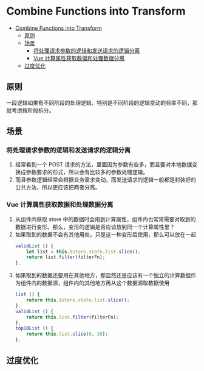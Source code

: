 # Combine Functions into Transform


<!-- TOC -->

- [Combine Functions into Transform](#combine-functions-into-transform)
    - [原则](#原则)
    - [场景](#场景)
        - [将处理请求参数的逻辑和发送请求的逻辑分离](#将处理请求参数的逻辑和发送请求的逻辑分离)
        - [Vue 计算属性获取数据和处理数据分离](#vue-计算属性获取数据和处理数据分离)
    - [过度优化](#过度优化)

<!-- /TOC -->


## 原则
一段逻辑如果有不同阶段的处理逻辑，特别是不同阶段的逻辑变动的频率不同，那就考虑按阶段拆分。


## 场景
### 将处理请求参数的逻辑和发送请求的逻辑分离
1. 经常看到一个 POST 请求的方法，里面因为参数有些多，而且要对本地数据变换成参数要求的形式，所以会有比较多的参数处理逻辑。
2. 而且参数逻辑经常会根据业务需求变动，而发送请求的逻辑一般都是封装好的公共方法，所以更应该把两者分离。

### Vue 计算属性获取数据和处理数据分离
1. 从组件内获取 store 中的数据时会用到计算属性，组件内也常常需要对取到的数据进行变形。那么，变形的逻辑是否应该放到同一个计算属性里？
2. 如果取到的数据不会有其他用处，只是这一种变形后使用，那么可以放在一起
    ```js
    validList () {
        let list = this.$store.state.list.slice();
        return list.filter(filterFn);
    },
    ```
3. 如果取到的数据还要用在其他地方，那显然还是应该有一个独立的计算数据作为组件内的数据源，组件内的其他地方再从这个数据源取数据使用
    ```js
    list () {
        return this.$store.state.list.slice();
    },
    validList () {
        return this.list.filter(filterFn);
    },
    top10List () {
        return this.list.slice(0, 10);
    },
    ```

    
## 过度优化